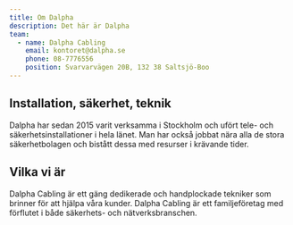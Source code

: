 ```yaml
---
title: Om Dalpha
description: Det här är Dalpha
team:
  - name: Dalpha Cabling
    email: kontoret@dalpha.se
    phone: 08-7776556
    position: Svarvarvägen 20B, 132 38 Saltsjö-Boo
---
```

## Installation, säkerhet, teknik

Dalpha har sedan 2015 varit verksamma i Stockholm och ufört tele- och säkerhetsinstallationer i hela länet. Man har också jobbat nära alla de stora säkerhetbolagen och bistått dessa med resurser i krävande tider. 

## Vilka vi är

Dalpha Cabling är ett gäng dedikerade och handplockade tekniker som brinner för att hjälpa våra kunder. Dalpha Cabling är ett familjeföretag med förflutet i både säkerhets- och nätverksbranschen.